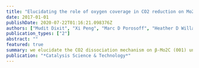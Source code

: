 ```yaml
---
title: "Elucidating the role of oxygen coverage in CO2 reduction on Mo2C"
date: 2017-01-01
publishDate: 2020-07-22T01:16:21.098376Z
authors: ["Mudit Dixit", "Xi Peng", "Marc D Porosoff", "Heather D Willauer", "Giannis Mpourmpakis"]
publication_types: ["2"]
abstract: ""
featured: true
summary: we elucidate the CO2 dissociation mechanism on β-Mo2C (001) under different oxygen coverage on the catalyst surface. We reveal linear relationships between the oxygen coverage and electronic modification with the reactivity of the catalyst. 
publication: "*Catalysis Science & Technology*"
---
```


